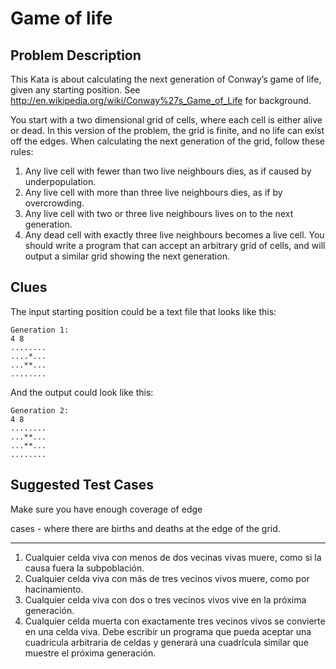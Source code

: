 # Game of life

## Problem Description

This Kata is about calculating the next generation of Conway’s game of life, given any starting position.
See http://en.wikipedia.org/wiki/Conway%27s_Game_of_Life for background.

You start with a two dimensional grid of cells, where each cell is either alive or dead. In this version of the problem,
the grid is finite, and no life can exist off the edges. When calculating the next generation of the grid, follow these
rules:

1. Any live cell with fewer than two live neighbours dies, as if caused by underpopulation.
2. Any live cell with more than three live neighbours dies, as if by overcrowding.
3. Any live cell with two or three live neighbours lives on to the next generation.
4. Any dead cell with exactly three live neighbours becomes a live cell.
   You should write a program that can accept an arbitrary grid of cells, and will output a similar grid showing the
   next generation.

## Clues

The input starting position could be a text file that looks like this:

```
Generation 1:
4 8
........
....*...
...**...
........
```

And the output could look like this:

```
Generation 2:
4 8
........
...**...
...**...
........
```

## Suggested Test Cases

Make sure you have enough coverage of edge

cases - where there are births and deaths at the edge of the grid.


--------------------------------------------

1. Cualquier celda viva con menos de dos vecinas vivas muere, como si la causa fuera la subpoblación.
2. Cualquier celda viva con más de tres vecinos vivos muere, como por hacinamiento.
3. Cualquier celda viva con dos o tres vecinos vivos vive en la próxima generación.
4. Cualquier celda muerta con exactamente tres vecinos vivos se convierte en una celda viva.
Debe escribir un programa que pueda aceptar una cuadrícula arbitraria de celdas y generará una cuadrícula similar que muestre el
próxima generación.

